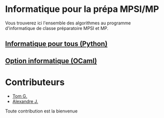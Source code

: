 # Informatique pour la prépa MPSI/MP

Vous trouverez ici l'ensemble des algorithmes au programme d'informatique de classe préparatoire MPSI et MP.

## [Informatique pour tous (Python)](infopourtous/README.md)


## [Option informatique (OCaml)](optioninfo/README.md)




# Contributeurs

* [Tom G.](https://github.com/Any0ne22)
* [Alexandre J.](https://github.com/jerdnaxela)
  
Toute contribution est la bienvenue